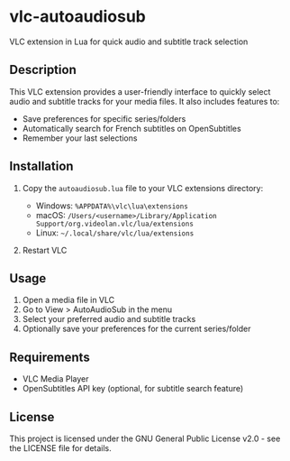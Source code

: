 # vlc-autoaudiosub
VLC extension in Lua for quick audio and subtitle track selection

## Description
This VLC extension provides a user-friendly interface to quickly select audio and subtitle tracks for your media files. It also includes features to:
- Save preferences for specific series/folders
- Automatically search for French subtitles on OpenSubtitles
- Remember your last selections

## Installation
1. Copy the `autoaudiosub.lua` file to your VLC extensions directory:
   - Windows: `%APPDATA%\vlc\lua\extensions`
   - macOS: `/Users/<username>/Library/Application Support/org.videolan.vlc/lua/extensions`
   - Linux: `~/.local/share/vlc/lua/extensions`

2. Restart VLC

## Usage
1. Open a media file in VLC
2. Go to View > AutoAudioSub in the menu
3. Select your preferred audio and subtitle tracks
4. Optionally save your preferences for the current series/folder

## Requirements
- VLC Media Player
- OpenSubtitles API key (optional, for subtitle search feature)

## License
This project is licensed under the GNU General Public License v2.0 - see the LICENSE file for details.
